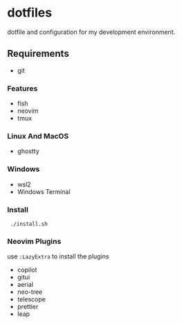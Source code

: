# dotfiles

dotfile and configuration for my development environment.

## Requirements

- git

### Features

- fish
- neovim
- tmux

### Linux And MacOS

- ghostty

### Windows

- wsl2
- Windows Terminal

### Install

```
 ./install.sh
```

### Neovim Plugins

use `:LazyExtra` to install the plugins

- copilot
- gitui
- aerial
- neo-tree
- telescope
- prettier
- leap
